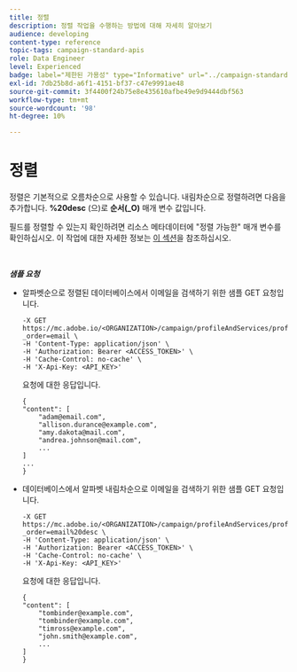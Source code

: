 ```yaml
---
title: 정렬
description: 정렬 작업을 수행하는 방법에 대해 자세히 알아보기
audience: developing
content-type: reference
topic-tags: campaign-standard-apis
role: Data Engineer
level: Experienced
badge: label="제한된 가용성" type="Informative" url="../campaign-standard-migration-home.md" tooltip="마이그레이션된 사용자 Campaign Standard으로 제한됨"
exl-id: 7db25b8d-a6f1-4151-bf37-c47e9991ae48
source-git-commit: 3f4400f24b75e8e435610afbe49e9d9444dbf563
workflow-type: tm+mt
source-wordcount: '98'
ht-degree: 10%

---
```


# 정렬

정렬은 기본적으로 오름차순으로 사용할 수 있습니다. 내림차순으로 정렬하려면 다음을 추가합니다. **%20desc** (으)로 **순서(_O)** 매개 변수 값입니다.

필드를 정렬할 수 있는지 확인하려면 리소스 메타데이터에 &quot;정렬 가능한&quot; 매개 변수를 확인하십시오. 이 작업에 대한 자세한 정보는 [이 섹션](metadata-mechanism.md)을 참조하십시오.

<br/>

***샘플 요청***

* 알파벳순으로 정렬된 데이터베이스에서 이메일을 검색하기 위한 샘플 GET 요청입니다.

  ```
  -X GET https://mc.adobe.io/<ORGANIZATION>/campaign/profileAndServices/profile/email?_order=email \
  -H 'Content-Type: application/json' \
  -H 'Authorization: Bearer <ACCESS_TOKEN>' \
  -H 'Cache-Control: no-cache' \
  -H 'X-Api-Key: <API_KEY>'
  ```

  요청에 대한 응답입니다.

  ```
  {
  "content": [
      "adam@email.com",
      "allison.durance@example.com",
      "amy.dakota@mail.com",
      "andrea.johnson@mail.com",
      ...
  ]
  ...
  }
  ```

* 데이터베이스에서 알파벳 내림차순으로 이메일을 검색하기 위한 샘플 GET 요청입니다.

  ```
  -X GET https://mc.adobe.io/<ORGANIZATION>/campaign/profileAndServices/profile/email?_order=email%20desc \
  -H 'Content-Type: application/json' \
  -H 'Authorization: Bearer <ACCESS_TOKEN>' \
  -H 'Cache-Control: no-cache' \
  -H 'X-Api-Key: <API_KEY>'
  ```

  요청에 대한 응답입니다.

  ```
  {
  "content": [
      "tombinder@example.com",
      "tombinder@example.com",
      "timross@example.com",
      "john.smith@example.com",
      ...
  ]
  }
  ```
